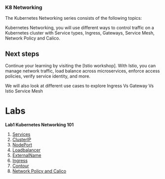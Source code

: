 ### K8 Networking

The Kubernetes Networking series consists of the following topics:

Kubernetes Networking, you will use different ways to control traffic on a Kubernetes cluster with Service types, Ingress, Gateways, Service Mesh, Network Policy and Calico.

## Next steps 

Continue your learning by visiting the [Istio workshop]. With Istio, you can manage network traffic, load balance across microservices, enforce access policies, verify service identity, and more.

We will also look at different use cases to explore Ingress Vs Gateway Vs Istio Service Mesh

# Labs

   **Lab1 Kubernetes Networking 101**
   
   1. [Services](00-services.md)
   2. [ClusterIP](01-clusterip.md)
   3. [NodePort](02-nodeport.md)
   4. [Loadbalancer](03-loadbalancer.md)
   5. [ExternalName](04-externalname.md)
   6. [Ingress](05-ingress.md)
   7. [Contour](06-contour.md)
   8. [Network Policy and Calico](07-networkpolicy.md)